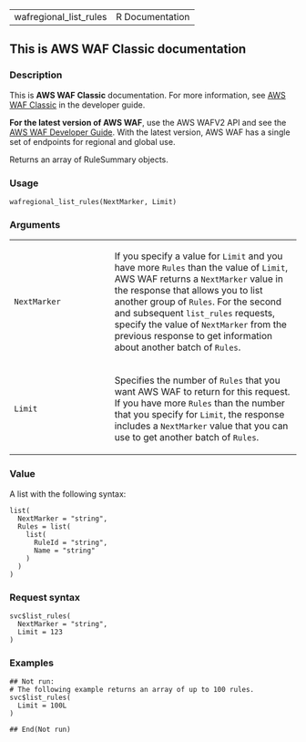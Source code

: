 <table style="width: 100%;">
<tbody>
<tr class="odd">
<td>wafregional_list_rules</td>
<td style="text-align: right;">R Documentation</td>
</tr>
</tbody>
</table>

## This is AWS WAF Classic documentation

### Description

This is **AWS WAF Classic** documentation. For more information, see
[AWS WAF
Classic](https://docs.aws.amazon.com/waf/latest/developerguide/classic-waf-chapter.html)
in the developer guide.

**For the latest version of AWS WAF**, use the AWS WAFV2 API and see the
[AWS WAF Developer
Guide](https://docs.aws.amazon.com/waf/latest/developerguide/waf-chapter.html).
With the latest version, AWS WAF has a single set of endpoints for
regional and global use.

Returns an array of RuleSummary objects.

### Usage

    wafregional_list_rules(NextMarker, Limit)

### Arguments

<table>
<colgroup>
<col style="width: 35%" />
<col style="width: 65%" />
</colgroup>
<tbody>
<tr class="odd">
<td><code
id="wafregional_list_rules_:_NextMarker">NextMarker</code></td>
<td><p>If you specify a value for <code>Limit</code> and you have more
<code>Rules</code> than the value of <code>Limit</code>, AWS WAF returns
a <code>NextMarker</code> value in the response that allows you to list
another group of <code>Rules</code>. For the second and subsequent
<code>list_rules</code> requests, specify the value of
<code>NextMarker</code> from the previous response to get information
about another batch of <code>Rules</code>.</p></td>
</tr>
<tr class="even">
<td><code id="wafregional_list_rules_:_Limit">Limit</code></td>
<td><p>Specifies the number of <code>Rules</code> that you want AWS WAF
to return for this request. If you have more <code>Rules</code> than the
number that you specify for <code>Limit</code>, the response includes a
<code>NextMarker</code> value that you can use to get another batch of
<code>Rules</code>.</p></td>
</tr>
</tbody>
</table>

### Value

A list with the following syntax:

    list(
      NextMarker = "string",
      Rules = list(
        list(
          RuleId = "string",
          Name = "string"
        )
      )
    )

### Request syntax

    svc$list_rules(
      NextMarker = "string",
      Limit = 123
    )

### Examples

    ## Not run: 
    # The following example returns an array of up to 100 rules.
    svc$list_rules(
      Limit = 100L
    )

    ## End(Not run)
